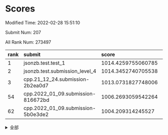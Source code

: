 # Scores

Modified Time: 2022-02-28 15:51:10

Submit Num: 207

All Rank Num: 273497

| rank |               submit               |       score        |       sigma        | pk_num |
| :--- | :--------------------------------- | :----------------- | :----------------- | :----- |
| 1    | jsonzb.test.test_1                 | 1014.4259755060785 | 0.8335089050755071 | 5290   |
| 2    | jsonzb.test.submission_level_4     | 1014.3452740705538 | 0.8303471137186068 | 5287   |
| 3    | cpp.21_12_24.submission-2b2ea0d7   | 1013.0731827748006 | 0.7902264653549349 | 5282   |
| 54   | cpp.2022_01_09.submission-816672bd | 1006.2693059542264 | 0.7268205349846203 | 5285   |
| 62   | cpp.2022_01_09.submission-5b0e3de2 | 1004.209314245527  | 0.711901896077666  | 5285   |


<details>
<summary>全部</summary>

| rank |                 submit                 |       score        |       sigma        | pk_num |
| :--- | :------------------------------------- | :----------------- | :----------------- | :----- |
| 1    | jsonzb.test.test_1                     | 1014.4259755060785 | 0.8335089050755071 | 5290   |
| 2    | jsonzb.test.submission_level_4         | 1014.3452740705538 | 0.8303471137186068 | 5287   |
| 3    | cpp.21_12_24.submission-2b2ea0d7       | 1013.0731827748006 | 0.7902264653549349 | 5282   |
| 4    | gobigger.level_3.submission_level_3_28 | 1011.7607822315447 | 0.7617828583178105 | 5285   |
| 5    | gobigger.level_3.submission_level_3_22 | 1011.6474491156673 | 0.7652390207821106 | 5289   |
| 6    | gobigger.level_3.submission_level_3_5  | 1011.5072845382277 | 0.7845229324236886 | 5287   |
| 7    | gobigger.level_3.submission_level_3_19 | 1011.4813979756808 | 0.7687963268084069 | 5289   |
| 8    | gobigger.level_3.submission_level_3_42 | 1011.3685042967502 | 0.7562530066605623 | 5285   |
| 9    | gobigger.level_3.submission_level_3_39 | 1011.2333023001544 | 0.7664867437673105 | 5281   |
| 10   | gobigger.level_3.submission_level_3_29 | 1010.9144402572668 | 0.7581114137302684 | 5282   |
| 11   | gobigger.level_3.submission_level_3_40 | 1010.9129888770963 | 0.7588714073068168 | 5280   |
| 12   | gobigger.level_3.submission_level_3_11 | 1010.9122581720613 | 0.7761837710943793 | 5284   |
| 13   | gobigger.level_3.submission_level_3_0  | 1010.825599322348  | 0.7550122494657251 | 5282   |
| 14   | gobigger.level_3.submission_level_3_24 | 1010.8035989809525 | 0.7447259527244802 | 5282   |
| 15   | gobigger.level_3.submission_level_3_25 | 1010.7990226279113 | 0.7621186602974148 | 5286   |
| 16   | gobigger.level_3.submission_level_3_33 | 1010.6993913458393 | 0.76865971508542   | 5284   |
| 17   | gobigger.level_3.submission_level_3_3  | 1010.5359123694419 | 0.7519284334180237 | 5288   |
| 18   | gobigger.level_3.submission_level_3_4  | 1010.5038430465629 | 0.7411115524137265 | 5288   |
| 19   | gobigger.level_3.submission_level_3_15 | 1010.4865487909906 | 0.776078064633466  | 5288   |
| 20   | gobigger.level_3.submission_level_3_36 | 1010.4235925776331 | 0.780868164656943  | 5278   |
| 21   | gobigger.level_3.submission_level_3_38 | 1010.3935804311849 | 0.754837102678728  | 5289   |
| 22   | gobigger.level_3.submission_level_3_30 | 1010.2973989633638 | 0.7700077510887625 | 5285   |
| 23   | gobigger.level_3.submission_level_3_8  | 1010.2648625209215 | 0.7887611334779828 | 5285   |
| 24   | gobigger.level_3.submission_level_3_12 | 1010.2403854616227 | 0.7442482506723251 | 5283   |
| 25   | gobigger.level_3.submission_level_3_23 | 1010.208821775771  | 0.7670779665618347 | 5283   |
| 26   | gobigger.level_3.submission_level_3_34 | 1010.1616329727403 | 0.7384321328205926 | 5283   |
| 27   | gobigger.level_3.submission_level_3_37 | 1010.0674662331232 | 0.7627927010941555 | 5283   |
| 28   | gobigger.level_3.submission_level_3_31 | 1010.0562016851096 | 0.7687224469372098 | 5282   |
| 29   | gobigger.level_3.submission_level_3_20 | 1009.9543719779202 | 0.7710197501200179 | 5284   |
| 30   | gobigger.level_3.submission_level_3_14 | 1009.9543606100846 | 0.7760448957972488 | 5287   |
| 31   | gobigger.level_3.submission_level_3_26 | 1009.8800366474774 | 0.7464765177091675 | 5285   |
| 32   | gobigger.level_3.submission_level_3_44 | 1009.8427208744117 | 0.7619100065864828 | 5279   |
| 33   | gobigger.level_3.submission_level_3_16 | 1009.8286773572119 | 0.7514592760989639 | 5286   |
| 34   | gobigger.level_3.submission_level_3_13 | 1009.7078225365283 | 0.747476721336489  | 5287   |
| 35   | gobigger.level_3.submission_level_3_17 | 1009.6950837743411 | 0.7681288461920175 | 5286   |
| 36   | gobigger.level_3.submission_level_3_49 | 1009.6577936788901 | 0.7525134294312836 | 5289   |
| 37   | gobigger.level_3.submission_level_3_45 | 1009.6303049477626 | 0.7507046298258806 | 5287   |
| 38   | gobigger.level_3.submission_level_3_41 | 1009.6002725964463 | 0.73325967564085   | 5285   |
| 39   | gobigger.level_3.submission_level_3_48 | 1009.5313470226827 | 0.751738039911316  | 5281   |
| 40   | gobigger.level_3.submission_level_3_2  | 1009.5179701720416 | 0.767957878381921  | 5285   |
| 41   | gobigger.level_3.submission_level_3_1  | 1009.5076138768053 | 0.7886977573033838 | 5288   |
| 42   | gobigger.level_3.submission_level_3_46 | 1009.4582153725079 | 0.7531999534777875 | 5282   |
| 43   | gobigger.level_3.submission_level_3_35 | 1009.417768655732  | 0.7512022525250971 | 5284   |
| 44   | gobigger.level_3.submission_level_3_18 | 1009.3328593800624 | 0.768956426975694  | 5286   |
| 45   | gobigger.level_3.submission_level_3_6  | 1009.0863726463687 | 0.7437780908636579 | 5281   |
| 46   | gobigger.level_3.submission_level_3_10 | 1008.8977541540079 | 0.7297555426112388 | 5285   |
| 47   | gobigger.level_3.submission_level_3_32 | 1008.7017226497535 | 0.7573495404195745 | 5284   |
| 48   | gobigger.level_3.submission_level_3_9  | 1008.6924899388788 | 0.731323666382693  | 5287   |
| 49   | gobigger.level_3.submission_level_3_47 | 1008.4990287575955 | 0.7698525484264893 | 5281   |
| 50   | gobigger.level_3.submission_level_3_21 | 1008.4722250405372 | 0.7419467533667617 | 5284   |
| 51   | gobigger.level_3.submission_level_3_43 | 1008.3519991421035 | 0.7647864101293057 | 5286   |
| 52   | gobigger.level_3.submission_level_3_7  | 1008.3464128068472 | 0.7521361908938315 | 5281   |
| 53   | gobigger.level_3.submission_level_3_27 | 1007.8433302931126 | 0.7338917953999514 | 5287   |
| 54   | cpp.2022_01_09.submission-816672bd     | 1006.2693059542264 | 0.7268205349846203 | 5285   |
| 55   | gobigger.level_1.submission_level_1_23 | 1005.0350284740975 | 0.7255189849958156 | 5285   |
| 56   | gobigger.level_1.submission_level_1_35 | 1004.8638377249484 | 0.7133424061907186 | 5284   |
| 57   | gobigger.level_1.submission_level_1_39 | 1004.8012823543211 | 0.7094858451441601 | 5286   |
| 58   | gobigger.level_1.submission_level_1_36 | 1004.488244702872  | 0.7228328338068812 | 5285   |
| 59   | gobigger.level_1.submission_level_1_25 | 1004.3123745144638 | 0.7220514702692377 | 5290   |
| 60   | gobigger.level_1.submission_level_1_8  | 1004.2696152121288 | 0.7112331710811747 | 5284   |
| 61   | gobigger.level_1.submission_level_1_32 | 1004.2108762008558 | 0.7306512851773352 | 5288   |
| 62   | cpp.2022_01_09.submission-5b0e3de2     | 1004.209314245527  | 0.711901896077666  | 5285   |
| 63   | gobigger.level_1.submission_level_1_29 | 1004.0442115635466 | 0.7189145983479952 | 5288   |
| 64   | gobigger.level_1.submission_level_1_43 | 1004.0441949955001 | 0.7214348633744623 | 5281   |
| 65   | gobigger.level_1.submission_level_1_49 | 1003.9454022211308 | 0.718692084699986  | 5285   |
| 66   | gobigger.level_1.submission_level_1_5  | 1003.9311714569033 | 0.7134062353718352 | 5287   |
| 67   | gobigger.level_1.submission_level_1_47 | 1003.9185116540722 | 0.7136886167348985 | 5283   |
| 68   | gobigger.level_1.submission_level_1_19 | 1003.881135190594  | 0.7202183739810681 | 5289   |
| 69   | gobigger.level_1.submission_level_1_45 | 1003.8751024933929 | 0.7256884222096321 | 5282   |
| 70   | gobigger.level_1.submission_level_1_38 | 1003.8063485702324 | 0.7144286337993805 | 5288   |
| 71   | gobigger.level_1.submission_level_1_46 | 1003.8050319162032 | 0.7211976876744453 | 5287   |
| 72   | gobigger.level_1.submission_level_1_14 | 1003.7504010822779 | 0.7281986821433525 | 5287   |
| 73   | gobigger.level_1.submission_level_1_33 | 1003.7116112431985 | 0.7107292489784348 | 5279   |
| 74   | gobigger.level_1.submission_level_1_40 | 1003.7058945467383 | 0.7278255871556252 | 5284   |
| 75   | gobigger.level_1.submission_level_1_7  | 1003.7031417951705 | 0.7264457513917438 | 5284   |
| 76   | gobigger.level_1.submission_level_1_17 | 1003.6856056050401 | 0.7232605880281405 | 5286   |
| 77   | gobigger.level_1.submission_level_1_44 | 1003.5768522481109 | 0.7246244372493412 | 5285   |
| 78   | gobigger.level_1.submission_level_1_12 | 1003.5650944359628 | 0.7163932069745761 | 5282   |
| 79   | gobigger.level_1.submission_level_1_10 | 1003.5427745794557 | 0.7189675887271764 | 5288   |
| 80   | gobigger.level_1.submission_level_1_6  | 1003.4581849017078 | 0.7274225550964193 | 5289   |
| 81   | gobigger.level_1.submission_level_1_24 | 1003.4321609910388 | 0.7145151557091144 | 5287   |
| 82   | gobigger.level_1.submission_level_1_22 | 1003.3782957764305 | 0.7202165870165836 | 5288   |
| 83   | gobigger.level_1.submission_level_1_27 | 1003.3504257689253 | 0.7197638115596481 | 5279   |
| 84   | gobigger.level_1.submission_level_1_13 | 1003.2737356927846 | 0.7244158061660944 | 5291   |
| 85   | gobigger.level_1.submission_level_1_18 | 1003.2562707842626 | 0.7165338943600524 | 5284   |
| 86   | gobigger.level_1.submission_level_1_1  | 1003.2446578403755 | 0.7159188374892396 | 5284   |
| 87   | gobigger.level_1.submission_level_1_31 | 1003.1932980631482 | 0.7212904120065887 | 5286   |
| 88   | gobigger.level_1.submission_level_1_34 | 1003.1859141515354 | 0.7107197545584099 | 5286   |
| 89   | gobigger.level_1.submission_level_1_2  | 1003.0928018165378 | 0.7220250277753147 | 5282   |
| 90   | gobigger.level_1.submission_level_1_11 | 1003.0813165973447 | 0.713812277772251  | 5287   |
| 91   | gobigger.level_1.submission_level_1_0  | 1003.0608107042046 | 0.716904826348386  | 5281   |
| 92   | gobigger.level_1.submission_level_1_21 | 1003.0133863511857 | 0.7312501412582979 | 5288   |
| 93   | gobigger.level_1.submission_level_1_3  | 1002.8138685078313 | 0.7215444498182328 | 5283   |
| 94   | gobigger.level_1.submission_level_1_48 | 1002.7580222145442 | 0.7184386550771835 | 5281   |
| 95   | gobigger.level_1.submission_level_1_42 | 1002.7349624293824 | 0.7251961012419217 | 5282   |
| 96   | gobigger.level_1.submission_level_1_26 | 1002.6937232786693 | 0.7252088699873848 | 5290   |
| 97   | gobigger.level_1.submission_level_1_20 | 1002.6024723597269 | 0.7258230966232163 | 5283   |
| 98   | gobigger.level_1.submission_level_1_37 | 1002.5984818359304 | 0.7256257449714644 | 5288   |
| 99   | gobigger.level_1.submission_level_1_15 | 1002.5288017362668 | 0.720975238476847  | 5287   |
| 100  | gobigger.level_1.submission_level_1_9  | 1002.4807886272459 | 0.7201645251826128 | 5281   |
| 101  | gobigger.level_1.submission_level_1_30 | 1002.2925207185576 | 0.7019219934903413 | 5285   |
| 102  | gobigger.level_1.submission_level_1_28 | 1002.0708826967556 | 0.7193824645413186 | 5283   |
| 103  | gobigger.level_1.submission_level_1_4  | 1002.0534915589182 | 0.7186587812601445 | 5286   |
| 104  | gobigger.level_1.submission_level_1_16 | 1002.0319698909789 | 0.7106912204959576 | 5284   |
| 105  | gobigger.level_1.submission_level_1_41 | 1001.6172511620214 | 0.7060032103503426 | 5284   |
| 106  | gobigger.random.submission_random_45   | 997.267374245738   | 0.7075728367202346 | 5282   |
| 107  | gobigger.random.submission_random_40   | 997.0188331456326  | 0.707612776376548  | 5288   |
| 108  | gobigger.random.submission_random_20   | 996.9777593964651  | 0.7149574573803228 | 5283   |
| 109  | gobigger.random.submission_random_12   | 996.9305440826233  | 0.712159436279938  | 5286   |
| 110  | gobigger.random.submission_random_16   | 996.8640293030572  | 0.7149446613972228 | 5285   |
| 111  | gobigger.random.submission_random_1    | 996.8604873145123  | 0.7043958738089361 | 5284   |
| 112  | gobigger.random.submission_random_22   | 996.7966669778201  | 0.7064852848027695 | 5280   |
| 113  | gobigger.random.submission_random_5    | 996.7212458183959  | 0.7219140589269587 | 5288   |
| 114  | gobigger.random.submission_random_35   | 996.6289537102512  | 0.7038688441976215 | 5280   |
| 115  | gobigger.random.submission_random_8    | 996.6037336930455  | 0.7184632847788068 | 5280   |
| 116  | gobigger.random.submission_random_24   | 996.5884098823196  | 0.6992817979749648 | 5290   |
| 117  | gobigger.random.submission_random_18   | 996.512597948293   | 0.7050369454371189 | 5284   |
| 118  | gobigger.random.submission_random_36   | 996.49905016762    | 0.7292770472059805 | 5283   |
| 119  | gobigger.random.submission_random_15   | 996.472010142324   | 0.7183822062625256 | 5283   |
| 120  | gobigger.random.submission_random_49   | 996.4595379285445  | 0.7089115355943755 | 5285   |
| 121  | gobigger.random.submission_random_2    | 996.4536672218272  | 0.7094114621251578 | 5285   |
| 122  | gobigger.random.submission_random_43   | 996.3711611269124  | 0.7001275361681419 | 5283   |
| 123  | gobigger.random.submission_random_9    | 996.3307366844687  | 0.6969129120989186 | 5287   |
| 124  | gobigger.random.submission_random_31   | 996.302821118008   | 0.7195066297657393 | 5283   |
| 125  | gobigger.random.submission_random_26   | 996.207460232647   | 0.7072851018863106 | 5284   |
| 126  | gobigger.random.submission_random_10   | 996.1765220942207  | 0.6979932339074194 | 5287   |
| 127  | gobigger.random.submission_random_27   | 996.1588478291973  | 0.6998613691669937 | 5283   |
| 128  | gobigger.random.submission_random_41   | 996.1535432343585  | 0.7193745612648607 | 5286   |
| 129  | gobigger.random.submission_random_38   | 996.1313362000587  | 0.7142151233164378 | 5287   |
| 130  | gobigger.random.submission_random_42   | 996.0373488594075  | 0.698734708198302  | 5284   |
| 131  | gobigger.random.submission_random_32   | 996.0278395394536  | 0.7037001201272461 | 5288   |
| 132  | gobigger.random.submission_random_21   | 996.0039378137335  | 0.706107411503703  | 5285   |
| 133  | gobigger.random.submission_random_28   | 995.98120568157    | 0.7181507052443015 | 5285   |
| 134  | gobigger.random.submission_random_25   | 995.939867851215   | 0.7105525942296946 | 5288   |
| 135  | gobigger.random.submission_random_13   | 995.9368749641415  | 0.7264914110380601 | 5283   |
| 136  | gobigger.random.submission_random_48   | 995.827070282893   | 0.7111692121761859 | 5282   |
| 137  | gobigger.random.submission_random_3    | 995.6479242586995  | 0.7174209098140292 | 5284   |
| 138  | gobigger.random.submission_random_17   | 995.5669618944     | 0.726297444889889  | 5285   |
| 139  | gobigger.random.submission_random_23   | 995.5554001162208  | 0.7046901372240705 | 5286   |
| 140  | gobigger.random.submission_random_37   | 995.473812334576   | 0.6977900346087829 | 5288   |
| 141  | gobigger.random.submission_random_33   | 995.4451214427567  | 0.7009803768820388 | 5282   |
| 142  | gobigger.random.submission_random_44   | 995.4061419104668  | 0.7048924354926527 | 5283   |
| 143  | gobigger.random.submission_random_19   | 995.3826778334161  | 0.7214587579093344 | 5284   |
| 144  | gobigger.random.submission_random_29   | 995.3355271332628  | 0.7401753685909666 | 5290   |
| 145  | gobigger.random.submission_random_39   | 995.324604154485   | 0.7156345966250901 | 5285   |
| 146  | gobigger.random.submission_random_34   | 995.3100941856535  | 0.7141817390617798 | 5287   |
| 147  | gobigger.random.submission_random_46   | 995.2871094652694  | 0.7089435565460144 | 5284   |
| 148  | gobigger.random.submission_random_7    | 995.2622317794982  | 0.7034778465407087 | 5288   |
| 149  | gobigger.random.submission_random_47   | 995.1601399796259  | 0.699808583191373  | 5284   |
| 150  | gobigger.random.submission_random_30   | 995.0797311093901  | 0.7149337444423615 | 5285   |
| 151  | gobigger.random.submission_random_0    | 995.033185675373   | 0.7101603443516203 | 5282   |
| 152  | gobigger.random.submission_random_11   | 995.0235793948591  | 0.7228746462780871 | 5281   |
| 153  | gobigger.random.submission_random_4    | 994.7055232370259  | 0.7217367762144186 | 5284   |
| 154  | gobigger.random.submission_random_14   | 994.550690632726   | 0.707784210575248  | 5284   |
| 155  | gobigger.random.submission_random_6    | 994.2752214599094  | 0.7230253273507986 | 5285   |
| 156  | gobigger.level_2.submission_level_2_37 | 993.3982846794254  | 0.7141347273455894 | 5288   |
| 157  | gobigger.level_2.submission_level_2_18 | 993.2435654680488  | 0.7429125717843553 | 5284   |
| 158  | gobigger.level_2.submission_level_2_34 | 993.2071632204204  | 0.7458964778103897 | 5286   |
| 159  | gobigger.level_2.submission_level_2_20 | 993.1906029478503  | 0.7391908585631288 | 5289   |
| 160  | gobigger.level_2.submission_level_2_33 | 993.07738576454    | 0.7265778518093933 | 5284   |
| 161  | gobigger.level_2.submission_level_2_27 | 992.962530192257   | 0.7601915326169293 | 5287   |
| 162  | gobigger.level_2.submission_level_2_43 | 992.8443101354018  | 0.7333802282765294 | 5282   |
| 163  | gobigger.level_2.submission_level_2_1  | 992.7301955735587  | 0.7475353810182466 | 5282   |
| 164  | gobigger.level_2.submission_level_2_38 | 992.7292760520311  | 0.7606749819640823 | 5288   |
| 165  | gobigger.level_2.submission_level_2_24 | 992.692617182638   | 0.7378761404954931 | 5291   |
| 166  | gobigger.level_2.submission_level_2_46 | 992.6653520050075  | 0.7331756342335364 | 5287   |
| 167  | gobigger.level_2.submission_level_2_11 | 992.608602758576   | 0.7478825672225964 | 5288   |
| 168  | gobigger.level_2.submission_level_2_21 | 992.582551262052   | 0.729424856784174  | 5287   |
| 169  | gobigger.level_2.submission_level_2_48 | 992.4068967804213  | 0.7707045559499166 | 5287   |
| 170  | gobigger.level_2.submission_level_2_28 | 992.3952546440802  | 0.7372712669565576 | 5288   |
| 171  | gobigger.level_2.submission_level_2_16 | 992.2880931703487  | 0.7515138721244461 | 5287   |
| 172  | gobigger.level_2.submission_level_2_40 | 992.1894724401601  | 0.7385523964160818 | 5289   |
| 173  | gobigger.level_2.submission_level_2_17 | 992.1252289920537  | 0.7536567738433698 | 5288   |
| 174  | gobigger.level_2.submission_level_2_49 | 992.0724176610281  | 0.7311821793327322 | 5281   |
| 175  | gobigger.level_2.submission_level_2_22 | 992.0722239214463  | 0.7390747464714947 | 5286   |
| 176  | gobigger.level_2.submission_level_2_19 | 992.0681445426038  | 0.7356869834069997 | 5280   |
| 177  | gobigger.level_2.submission_level_2_47 | 992.0659885823462  | 0.7360891681721298 | 5289   |
| 178  | gobigger.level_2.submission_level_2_5  | 992.0419957391838  | 0.7376433968277903 | 5285   |
| 179  | gobigger.level_2.submission_level_2_32 | 992.0279816942375  | 0.7546276447215465 | 5283   |
| 180  | gobigger.level_2.submission_level_2_25 | 991.8924244826651  | 0.7295172124674427 | 5285   |
| 181  | gobigger.level_2.submission_level_2_31 | 991.880598526626   | 0.754535213293079  | 5284   |
| 182  | gobigger.level_2.submission_level_2_6  | 991.757599404726   | 0.7502486892255154 | 5288   |
| 183  | gobigger.level_2.submission_level_2_42 | 991.7416411801817  | 0.7404907747432389 | 5288   |
| 184  | gobigger.level_2.submission_level_2_3  | 991.6443256273269  | 0.7615818901531537 | 5286   |
| 185  | gobigger.level_2.submission_level_2_44 | 991.6000742454022  | 0.7488683241135927 | 5283   |
| 186  | gobigger.level_2.submission_level_2_30 | 991.597136814203   | 0.7412031635157353 | 5283   |
| 187  | gobigger.level_2.submission_level_2_29 | 991.5951973805954  | 0.7429413120477872 | 5280   |
| 188  | gobigger.level_2.submission_level_2_14 | 991.5294355794598  | 0.7355921679126237 | 5283   |
| 189  | gobigger.level_2.submission_level_2_7  | 991.4984479884395  | 0.7401897104515129 | 5288   |
| 190  | gobigger.level_2.submission_level_2_12 | 991.4588452280481  | 0.7461475067911014 | 5287   |
| 191  | gobigger.level_2.submission_level_2_13 | 991.4161198274135  | 0.7492759480590527 | 5284   |
| 192  | gobigger.level_2.submission_level_2_41 | 991.4040497362299  | 0.7540229883900373 | 5284   |
| 193  | gobigger.level_2.submission_level_2_15 | 991.3617067143673  | 0.7620801400400704 | 5283   |
| 194  | gobigger.level_2.submission_level_2_35 | 991.3585866148018  | 0.7606985583047979 | 5278   |
| 195  | gobigger.level_2.submission_level_2_2  | 991.2472392468259  | 0.7687291033797035 | 5284   |
| 196  | gobigger.level_2.submission_level_2_10 | 991.2398575398977  | 0.746879355475964  | 5286   |
| 197  | gobigger.level_2.submission_level_2_23 | 991.1333048071936  | 0.7620646815627617 | 5290   |
| 198  | gobigger.level_2.submission_level_2_26 | 991.0389592010426  | 0.771954885884051  | 5287   |
| 199  | gobigger.level_2.submission_level_2_4  | 990.9818127467656  | 0.7585744384551437 | 5287   |
| 200  | gobigger.level_2.submission_level_2_36 | 990.9486442560151  | 0.7598383610683218 | 5280   |
| 201  | gobigger.level_2.submission_level_2_0  | 990.9449451658091  | 0.7425260167828313 | 5290   |
| 202  | gobigger.level_2.submission_level_2_8  | 990.68843555138    | 0.7846143587394014 | 5288   |
| 203  | gobigger.level_2.submission_level_2_9  | 990.6213143105595  | 0.7607686939902158 | 5287   |
| 204  | gobigger.level_2.submission_level_2_39 | 990.2219573465899  | 0.7626441205751893 | 5285   |
| 205  | gobigger.level_2.submission_level_2_45 | 990.0133894874613  | 0.7537072564348288 | 5284   |
| 206  | gobigger.none.submission_none_0        | 976.6430536754451  | 1.3593626540400112 | 5283   |
| 207  | gobigger.none.submission_none_1        | 973.947389822231   | 1.5832274203296113 | 5285   |

</details>